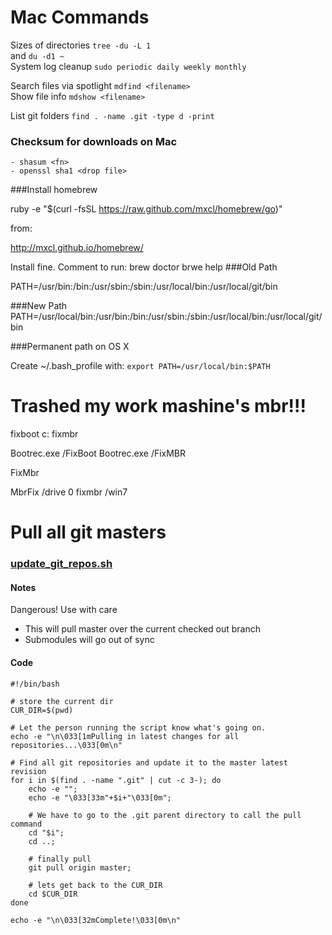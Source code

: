 # Mac Commands

Sizes of directories    `tree -du -L 1`  
and                     `du -d1 ~`  
System log cleanup      `sudo periodic daily weekly monthly`  

Search files via spotlight  `mdfind <filename>`  
Show file info              `mdshow <filename>`  

List git folders        `find . -name .git -type d -print`  


### Checksum for downloads on Mac
    - shasum <fn>
    - openssl sha1 <drop file>


###Install homebrew

ruby -e "$(curl -fsSL https://raw.github.com/mxcl/homebrew/go)"

from:

http://mxcl.github.io/homebrew/

Install fine. Comment to run:
brew doctor
brwe help
###Old Path

PATH=/usr/bin:/bin:/usr/sbin:/sbin:/usr/local/bin:/usr/local/git/bin

###New Path
PATH=/usr/local/bin:/usr/bin:/bin:/usr/sbin:/sbin:/usr/local/bin:/usr/local/git/bin

###Permanent path on OS X

Create ~/.bash_profile with:
`export PATH=/usr/local/bin:$PATH`

# Trashed my work mashine's mbr!!!


fixboot c:
fixmbr

Bootrec.exe /FixBoot
Bootrec.exe /FixMBR

FixMbr

MbrFix /drive 0 fixmbr /win7



# Pull all git masters

### [update\_git\_repos.sh](https://gist.github.com/douglas/1287372)

#### Notes

Dangerous! Use with care

- This will pull master over the current checked out branch
- Submodules will go out of sync

#### Code

    #!/bin/bash

    # store the current dir
    CUR_DIR=$(pwd)

    # Let the person running the script know what's going on.
    echo -e "\n\033[1mPulling in latest changes for all repositories...\033[0m\n"

    # Find all git repositories and update it to the master latest revision
    for i in $(find . -name ".git" | cut -c 3-); do
        echo -e "";
        echo -e "\033[33m"+$i+"\033[0m";

        # We have to go to the .git parent directory to call the pull command
        cd "$i";
        cd ..;

        # finally pull
        git pull origin master;

        # lets get back to the CUR_DIR
        cd $CUR_DIR
    done

    echo -e "\n\033[32mComplete!\033[0m\n"

